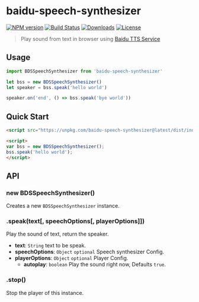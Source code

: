 baidu-speech-synthesizer
==

[![NPM version][npm-image]][npm-url]
[![Build Status][travis-image]][travis-url]
[![Downloads][downloads-image]][npm-url]
[![License][license-image]][npm-url]

[npm-url]: https://npmjs.org/package/baidu-speech-synthesizer
[downloads-image]: http://img.shields.io/npm/dm/baidu-speech-synthesizer.svg
[npm-image]: http://img.shields.io/npm/v/baidu-speech-synthesizer.svg
[travis-url]: https://travis-ci.org/junmer/baidu-speech-synthesizer
[travis-image]: http://img.shields.io/travis/junmer/baidu-speech-synthesizer.svg
[license-image]: https://img.shields.io/github/license/junmer/baidu-speech-synthesizer.svg

> Play sound from text in browser using [Baidu TTS Service](http://yuyin.baidu.com/docs/tts/136)

## Usage

```javascript
import BDSSpeechSynthesizer from 'baidu-speech-synthesizer'

let bss = new BDSSpeechSynthesizer()
let speaker = bss.speak('hello world')

speaker.on('end', () => bss.speak('bye world'))
```

## Quick Start

```html
<script src="https://unpkg.com/baidu-speech-synthesizer@latest/dist/index.min.js"></script>

<script>
var bss = new BDSSpeechSynthesizer();
bss.speak('hello world');
</script>

```


## API

### new BDSSpeechSynthesizer()

Creates a new `BDSSpeechSynthesizer` instance.

### .speak(text[, speechOptions[, playerOptions]])

Play the sound of text, return the speaker.

* **text**: `String` text to be speak.
* **speechOptions**: `Object` `optional` Speech synthesizer Config.
* **playerOptions**: `Object` `optional` Player Config.
    * **autoplay**: `boolean` Play the sound right now, Defaults `true`.

### .stop()

Stop the player of this instance.

